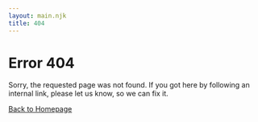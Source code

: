 ```yaml
---
layout: main.njk
title: 404
---
```


# Error 404

Sorry, the requested page was not found. If you got here by following an internal link, please let us know, so we can fix it.

[Back to Homepage](/)
